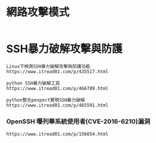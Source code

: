 # 網路攻擊模式
```

```

# SSH暴力破解攻擊與防護
```
Linux下檢測SSH暴力破解攻擊與防護功能
https://www.itread01.com/p/435517.html
```

```
python SSH暴力破解工具
https://www.itread01.com/p/466789.html

python整合pexpect實現SSH暴力破解
https://www.itread01.com/p/465591.html
```
### OpenSSH 曝列舉系統使用者(CVE-2016-6210)漏洞
```
https://www.itread01.com/p/156054.html
```
